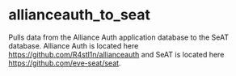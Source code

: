# allianceauth_to_seat
Pulls data from the Alliance Auth application database to the SeAT database. Alliance Auth is located here https://github.com/R4stl1n/allianceauth and SeAT is located here https://github.com/eve-seat/seat. 
